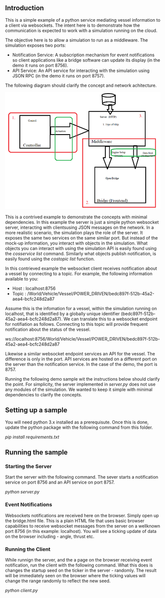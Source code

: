 ## Introduction
This is a simple example of a python service mediating vessel information to a client via websockets. The intent here is to 
demonstrate how the communication is expected to work with a simulation running on the cloud. 

The objective here is to allow a simulation to run as a middleware. The simulation exposes two ports:
-  Notification Service: A subscription mechanism for event notifications so client applications like a bridge software can update its display (in the demo it runs on port 8756).
-  API Service: An API service for interacting with the simulation using JSON RPC (in the demo it runs on port 8757).

The following diagram should clarify the concept and network achitecture. 

![Concept Diagram](websocket-api.png)


This is a contrived example to demonstrate the concepts with minimal dependencies. In this example the server is just a simple python websocket server, 
interacting with clientsusing JSON messages on the network. In a more realistic scenario, the simulation plays the role of the server. It exposes 
the same two services on the same similar port. But instead of the mock-up information, you interact with objects in the simulation. What objects 
you can interact with using the simulation API is easily found using the  *cosservice list* command. Similarly what objects publish 
notification, is easily found using the *costopic list* function.

In this contrieved example the websocket client receives notification about a vessel by connecting to a topic. For example, the following
information available to you:
- Host : localhost:8756
- Topic : /World/Vehicle/Vessel/POWER_DRIVEN/bedc897f-512b-45a2-aea4-bcfc248d2a87

Assume this is the infomation for a vessel, within the simulation running on localhost, that is identified by a globally 
unique identifier (bedc897f-512b-45a2-aea4-bcfc248d2a87). We can translate this to a websocket endpoint for notifiation
as follows. Connecting to this topic will provide frequent notification about the status of the vessel.

ws://localhost:8756/World/Vehicle/Vessel/POWER_DRIVEN/bedc897f-512b-45a2-aea4-bcfc248d2a87

Likewise a similar websocket endpoint services an API for the vessel. The difference is only in the port. API services are hosted on a different port 
on the server than the notification service. In the case of the demo, the port is 8757.

Running the following demo sample wit the instructions below should clarify the point. For simplicity, the server implemented in *server.py* 
does not use any modules of the simulation. We wanted to keep it simple with minimal dependencies to clarify the concepts.


## Setting up a sample
You will need python 3.x installed as a prerequisute. Once this is done, update the python package with the following command 
from this folder.

*pip install requirements.txt*


## Running the sample

### Starting the Server
Start the server with the following command. The sever starts a notification service on port 8756 and an API service on port 8757. 

*python server.py*

### Event Notifications
Websockets notifications are received here on the browser. Simply open up the bridge.html file. This is a plain HTML file that uses 
basic browser capabilities to receive websocket messages from the server on a wellknown port 8756 (in this example: localhost). 
You will see a ticking update of data on the browser including - angle, thrust etc.

### Running the Client
While runnign the server, and the a page on the browser receiving event notification, run the client with the following command. What 
this does is changes the startup seed on the ticker in the server - randomly. The result will be immediately seen on the browser where the
ticking values will change the range randomly to reflect the new seed.

*python client.py*


